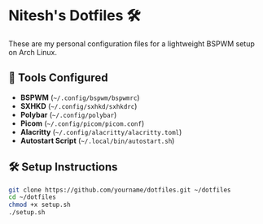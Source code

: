 # Nitesh's Dotfiles 🛠️

These are my personal configuration files for a lightweight BSPWM setup on Arch Linux.

## 🧩 Tools Configured
- **BSPWM** (`~/.config/bspwm/bspwmrc`)
- **SXHKD** (`~/.config/sxhkd/sxhkdrc`)
- **Polybar** (`~/.config/polybar`)
- **Picom** (`~/.config/picom/picom.conf`)
- **Alacritty** (`~/.config/alacritty/alacritty.toml`)
- **Autostart Script** (`~/.local/bin/autostart.sh`)

## 🛠 Setup Instructions

```bash
git clone https://github.com/yourname/dotfiles.git ~/dotfiles
cd ~/dotfiles
chmod +x setup.sh
./setup.sh
